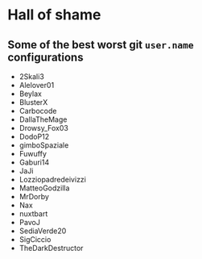 # Hall of shame

## Some of the best worst git `user.name` configurations

* 2Skali3
* Alelover01
* Beylax
* BlusterX
* Carbocode
* DallaTheMage
* Drowsy_Fox03
* DodoP12
* gimboSpaziale
* Fuwuffy
* Gaburi14
* JaJi
* Lozziopadredeivizzi
* MatteoGodzilla
* MrDorby
* Nax
* nuxtbart
* PavoJ
* SediaVerde20
* SigCiccio
* TheDarkDestructor
